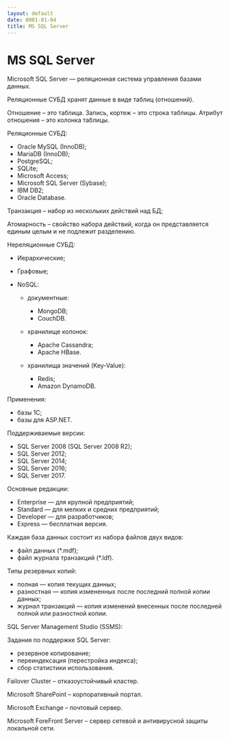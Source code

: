 ```yaml
---
layout: default
date: 0001-01-04
title: MS SQL Server
---
```

# MS SQL Server

Microsoft SQL Server — реляционная система управления базами данных.

Реляционные СУБД хранят данные в виде таблиц (отношений).

Отношение – это таблица.
Запись, кортеж – это строка таблицы.
Атрибут отношения – это колонка таблицы.

Реляционные СУБД:

- Oracle MySQL (InnoDB);
- MariaDB (InnoDB);
- PostgreSQL;
- SQLite;
- Microsoft Access;
- Microsoft SQL Server (Sybase);
- IBM DB2;
- Oracle Database.

Транзакция – набор из нескольких действий над БД;

Атомарность – свойство набора действий, когда он представляется единым целым и не подлежит разделению.

Нереляционные СУБД:

- Иерархические;
- Графовые;
- NoSQL:

  - документные:

    * MongoDB;
    * CouchDB.

  - хранилище колонок:

    * Apache Cassandra;
    * Apache HBase.

  - хранилища значений (Key-Value):

    * Redis;
    * Amazon DynamoDB.

Применения:

- базы 1С;
- базы для ASP.NET.

Поддерживаемые версии:

- SQL Server 2008 (SQL Server 2008 R2);
- SQL Server 2012;
- SQL Server 2014;
- SQL Server 2016;
- SQL Server 2017.

Основные редакции:

- Enterprise — для крупной предприятий;
- Standard — для мелких и средних предприятий;
- Developer — для разработчиков;
- Express — бесплатная версия.

Каждая база данных состоит из набора файлов двух видов:

- файл данных (*.mdf);
- файл журнала транзакций (*.ldf).

Типы резервных копий:

- полная — копия текущих данных;
- разностная — копия измененных после последний полной копии данных;
- журнал транзакций — копия изменений внесенных после последней полной или разностной копии.

SQL Server Management Studio (SSMS):

Задания по поддержке SQL Server:

- резервное копирование;
- переиндексация (перестройка индекса);
- сбор статистики использования.

Failover Cluster – отказоустойчивый кластер.

Microsoft SharePoint – корпоративный портал.

Microsoft Exchange – почтовый сервер.

Microsoft ForeFront Server – сервер сетевой и антивирусной защиты локальной сети.
